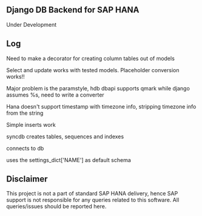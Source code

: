 Django DB Backend for SAP HANA
----------------------------
Under Development

Log
------

Need to make a decorator for creating column tables out of models

Select and update works with tested models. Placeholder conversion works!!

Major problem is the paramstyle, hdb dbapi supports qmark while django assumes %s, need to write a converter

Hana doesn't support timestamp with timezone info, stripping timezone info from the string

Simple inserts work

syncdb creates tables, sequences and indexes

connects to db

uses the settings_dict['NAME'] as default schema

Disclaimer
--------------
This project is not a part of standard SAP HANA delivery, hence SAP support is not responsible for any queries related to
this software. All queries/issues should be reported here.
